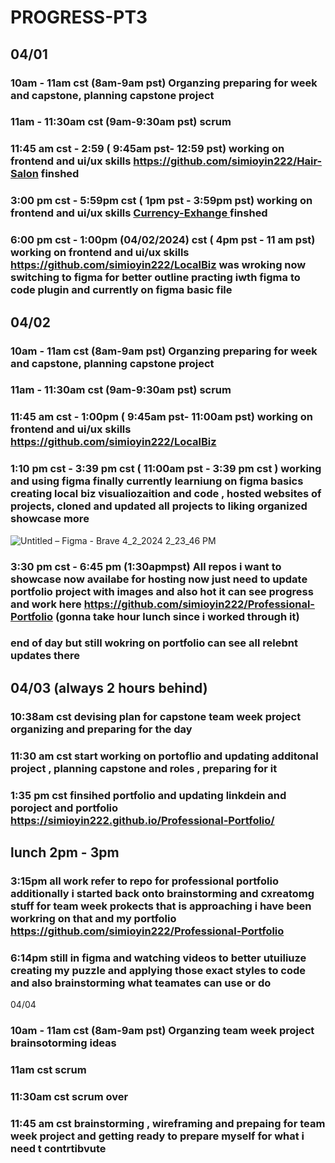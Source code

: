 # PROGRESS-PT3

## 04/01 
### 10am - 11am cst (8am-9am pst) Organzing preparing for week and capstone, planning capstone project
### 11am - 11:30am cst (9am-9:30am pst) scrum
### 11:45 am cst - 2:59 ( 9:45am pst- 12:59 pst) working on frontend and ui/ux skills https://github.com/simioyin222/Hair-Salon finshed
### 3:00 pm cst - 5:59pm cst ( 1pm pst - 3:59pm pst) working on frontend and ui/ux skills  [Currency-Exhange ](https://github.com/simioyin222/Currency-Exhange) finshed
### 6:00 pm cst - 1:00pm (04/02/2024) cst ( 4pm pst - 11 am pst) working on frontend and ui/ux skills  https://github.com/simioyin222/LocalBiz was wroking now switching to figma for better outline practing iwth figma to code plugin and currently on figma basic file 

## 04/02 
### 10am - 11am cst (8am-9am pst) Organzing preparing for week and capstone, planning capstone project
### 11am - 11:30am cst (9am-9:30am pst) scrum
### 11:45 am cst - 1:00pm ( 9:45am pst- 11:00am pst) working on frontend and ui/ux skills  https://github.com/simioyin222/LocalBiz
### 1:10 pm cst - 3:39 pm  cst ( 11:00am pst - 3:39 pm cst ) working and using figma finally currently learniung on figma basics creating local biz visualiozaition and code , hosted websites of projects, cloned and updated all projects to liking organized showcase more
![Untitled – Figma - Brave 4_2_2024 2_23_46 PM](https://github.com/simioyin222/PROGRESS-PT3/assets/141048058/6cb48bf8-f6a2-452e-9a59-b6f579b9cc6c)
###  3:30 pm cst - 6:45 pm (1:30apmpst) All repos i want to showcase now availabe for hosting now just need to update portfolio project with images and also hot it can see progress and work here https://github.com/simioyin222/Professional-Portfolio (gonna take hour lunch since i worked through it) 
### end of day but still wokring on portfolio can see all relebnt updates there 


## 04/03 (always 2 hours behind)
### 10:38am cst devising plan for capstone team week project organizing and preparing for the day
### 11:30 am cst start working on portoflio and updating additonal project , planning capstone and roles , preparing for it 
### 1:35 pm cst finsihed portfolio and updating linkdein and poroject and portfolio https://simioyin222.github.io/Professional-Portfolio/
## lunch 2pm - 3pm 

### 3:15pm all work refer to repo for professional portfolio additionally i started back onto brainstorming and cxreatomg stuff for team week prokects that is approaching i have been workring on that and my portfolio https://github.com/simioyin222/Professional-Portfolio
###  6:14pm still in figma and watching videos to better utuiliuze creating my puzzle and applying those exact styles to code and also brainstorming what teamates can use or do 

04/04 
### 10am - 11am cst (8am-9am pst) Organzing team week project brainsotorming ideas
### 11am cst scrum 
### 11:30am cst scrum over 
### 11:45 am cst brainstorming , wireframing and prepaing for team week project and getting ready to prepare myself for what i need t contrtibvute
